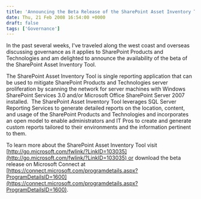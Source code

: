 ```yaml
---
title: 'Announcing the Beta Release of the SharePoint Asset Inventory Tool'
date: Thu, 21 Feb 2008 16:54:00 +0000
draft: false
tags: ['Governance']
---
```


In the past several weeks, I've traveled along the west coast and overseas discussing governance as it applies to SharePoint Products and Technologies and am delighted to announce the availability of the beta of the SharePoint Asset Inventory Tool.

The SharePoint Asset Inventory Tool is single reporting application that can be used to mitigate SharePoint Products and Technologies server proliferation by scanning the network for server machines with Windows SharePoint Services 3.0 and/or Microsoft Office SharePoint Server 2007 installed.  The SharePoint Asset Inventory Tool leverages SQL Server Reporting Services to generate detailed reports on the location, content, and usage of the SharePoint Products and Technologies and incorporates an open model to enable administrators and IT Pros to create and generate custom reports tailored to their environments and the information pertinent to them.

To learn more about the SharePoint Asset Inventory Tool visit [http://go.microsoft.com/fwlink/?LinkID=103035](http://go.microsoft.com/fwlink/?LinkID=103035) or download the beta release on Microsoft Connect at [https://connect.microsoft.com/programdetails.aspx?ProgramDetailsID=1600](https://connect.microsoft.com/programdetails.aspx?ProgramDetailsID=1600).